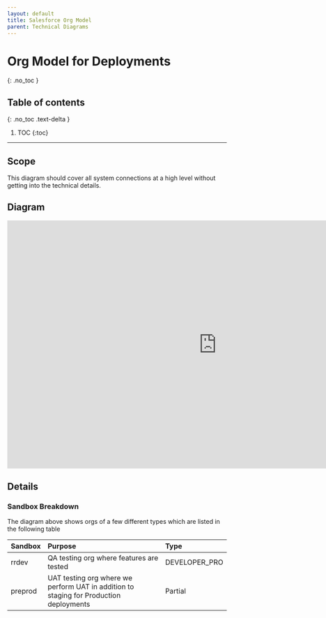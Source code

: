 ```yaml
---
layout: default
title: Salesforce Org Model
parent: Technical Diagrams
---
```


# Org Model for Deployments
{: .no_toc }

## Table of contents
{: .no_toc .text-delta }

1. TOC
{:toc}

---

## Scope

This diagram should cover all system connections at a high level without getting into the technical details.

## Diagram

<iframe src="https://docs.google.com/presentation/d/e/2PACX-1vTQunR9nwT8r4D54AtjhEvSVMlTBIGlQf48isHGt5FSmb-Jc0ZRaTVMPVs2CuPFG6MT_ruGZz3e-89L/embed?start=true&loop=false&delayms=3000" frameborder="0" width="960" height="569" allowfullscreen="true" mozallowfullscreen="true" webkitallowfullscreen="true"></iframe>

## Details

### Sandbox Breakdown

The diagram above shows orgs of a few different types which are listed in the following table

| Sandbox    | Purpose   | Type |
|:---------------|:---------------------|:-------------------------|
| rrdev | QA testing org where features are tested | DEVELOPER_PRO |
| preprod | UAT testing org where we perform UAT in addition to staging for Production deployments | Partial |